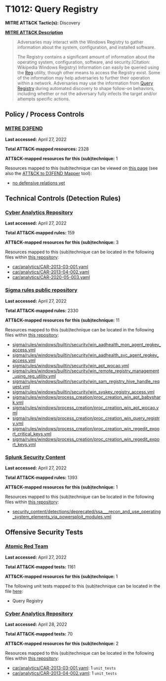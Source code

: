 # T1012: Query Registry
**MITRE ATT&CK Tactic(s):** Discovery

**[MITRE ATT&CK Description](https://attack.mitre.org/techniques/T1012)**
<blockquote>Adversaries may interact with the Windows Registry to gather information about the system, configuration, and installed software.

The Registry contains a significant amount of information about the operating system, configuration, software, and security.(Citation: Wikipedia Windows Registry) Information can easily be queried using the [Reg](https://attack.mitre.org/software/S0075) utility, though other means to access the Registry exist. Some of the information may help adversaries to further their operation within a network. Adversaries may use the information from [Query Registry](https://attack.mitre.org/techniques/T1012) during automated discovery to shape follow-on behaviors, including whether or not the adversary fully infects the target and/or attempts specific actions.</blockquote>

## Policy / Process Controls
### [MITRE D3FEND](https://d3fend.mitre.org/)
**Last accessed:** April 27, 2022

**Total ATT&CK-mapped resources:** 2328

**ATT&CK-mapped resources for this (sub)technique:** 1

Resources mapped to this (sub)technique can be viewed on [this page](https://d3fend.mitre.org/) (see also the [ATT&CK to D3FEND Mapper](https://d3fend.mitre.org/tools/attack-mapper) tool):

* [no defensive relations yet](https://d3fend.mitre.org/techniques/d3f:nodefensiverelationsyet)

## Technical Controls (Detection Rules)
### [Cyber Analytics Repository](https://car.mitre.org)
**Last accessed:** April 27, 2022

**Total ATT&CK-mapped rules:** 159

**ATT&CK-mapped resources for this (sub)technique:** 3

Resources mapped to this (sub)technique can be located in the following files within [this repository](https://github.com/mitre-attack/car/blob/master/analytics):

* [car/analytics/CAR-2013-03-001.yaml](https://github.com/mitre-attack/car/blob/master/analytics/CAR-2013-03-001.yaml)
* [car/analytics/CAR-2013-04-002.yaml](https://github.com/mitre-attack/car/blob/master/analytics/CAR-2013-04-002.yaml)
* [car/analytics/CAR-2020-05-003.yaml](https://github.com/mitre-attack/car/blob/master/analytics/CAR-2020-05-003.yaml)

### [Sigma rules public repository](https://github.com/SigmaHQ/sigma)
**Last accessed:** April 27, 2022

**Total ATT&CK-mapped rules:** 2330

**ATT&CK-mapped resources for this (sub)technique:** 11

Resources mapped to this (sub)technique can be located in the following files within [this repository](https://github.com/SigmaHQ/sigma/tree/master/rules):

* [sigma/rules/windows/builtin/security/win_aadhealth_mon_agent_regkey_access.yml](https://github.com/SigmaHQ/sigma/blob/master/rules/windows/builtin/security/win_aadhealth_mon_agent_regkey_access.yml)
* [sigma/rules/windows/builtin/security/win_aadhealth_svc_agent_regkey_access.yml](https://github.com/SigmaHQ/sigma/blob/master/rules/windows/builtin/security/win_aadhealth_svc_agent_regkey_access.yml)
* [sigma/rules/windows/builtin/security/win_apt_wocao.yml](https://github.com/SigmaHQ/sigma/blob/master/rules/windows/builtin/security/win_apt_wocao.yml)
* [sigma/rules/windows/builtin/security/win_remote_registry_management_using_reg_utility.yml](https://github.com/SigmaHQ/sigma/blob/master/rules/windows/builtin/security/win_remote_registry_management_using_reg_utility.yml)
* [sigma/rules/windows/builtin/security/win_sam_registry_hive_handle_request.yml](https://github.com/SigmaHQ/sigma/blob/master/rules/windows/builtin/security/win_sam_registry_hive_handle_request.yml)
* [sigma/rules/windows/builtin/security/win_syskey_registry_access.yml](https://github.com/SigmaHQ/sigma/blob/master/rules/windows/builtin/security/win_syskey_registry_access.yml)
* [sigma/rules/windows/process_creation/proc_creation_win_apt_babyshark.yml](https://github.com/SigmaHQ/sigma/blob/master/rules/windows/process_creation/proc_creation_win_apt_babyshark.yml)
* [sigma/rules/windows/process_creation/proc_creation_win_apt_wocao.yml](https://github.com/SigmaHQ/sigma/blob/master/rules/windows/process_creation/proc_creation_win_apt_wocao.yml)
* [sigma/rules/windows/process_creation/proc_creation_win_query_registry.yml](https://github.com/SigmaHQ/sigma/blob/master/rules/windows/process_creation/proc_creation_win_query_registry.yml)
* [sigma/rules/windows/process_creation/proc_creation_win_regedit_export_critical_keys.yml](https://github.com/SigmaHQ/sigma/blob/master/rules/windows/process_creation/proc_creation_win_regedit_export_critical_keys.yml)
* [sigma/rules/windows/process_creation/proc_creation_win_regedit_export_keys.yml](https://github.com/SigmaHQ/sigma/blob/master/rules/windows/process_creation/proc_creation_win_regedit_export_keys.yml)

### [Splunk Security Content](https://github.com/splunk/security_content)
**Last accessed:** April 27, 2022

**Total ATT&CK-mapped rules:** 1393

**ATT&CK-mapped resources for this (sub)technique:** 1

Resources mapped to this (sub)technique can be located in the following files within [this repository](https://github.com/splunk/security_content/tree/develop/detections):

* [security_content/detections/deprecated/ssa___recon_and_use_operating_system_elements_via_powersploit_modules.yml](https://github.com/splunk/security_content/blob/develop/detections/deprecated/ssa___recon_and_use_operating_system_elements_via_powersploit_modules.yml)


## Offensive Security Tests
### [Atomic Red Team](https://github.com/redcanaryco/atomic-red-team)
**Last accessed:** April 27, 2022

**Total ATT&CK-mapped tests:** 1161

**ATT&CK-mapped resources for this (sub)technique:** 1

The following unit tests mapped to this (sub)technique can be located in the file [here](https://github.com/redcanaryco/atomic-red-team/tree/master/atomics/T1012/T1012.yaml):

* Query Registry

### [Cyber Analytics Repository](https://car.mitre.org)
**Last accessed:** April 28, 2022

**Total ATT&CK-mapped tests:** 70

**ATT&CK-mapped resources for this (sub)technique:** 2

Resources mapped to this (sub)technique can be located in the following files within [this repository](https://github.com/mitre-attack/car/blob/master/analytics):

* [car/analytics/CAR-2013-03-001.yaml](https://github.com/mitre-attack/car/blob/master/analytics/CAR-2013-03-001.yaml): 1 <code>unit_tests</code>
* [car/analytics/CAR-2013-04-002.yaml](https://github.com/mitre-attack/car/blob/master/analytics/CAR-2013-04-002.yaml): 1 <code>unit_tests</code>

